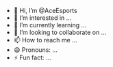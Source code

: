 - 👋 Hi, I’m @AceEsports
- 👀 I’m interested in ...
- 🌱 I’m currently learning ...
- 💞️ I’m looking to collaborate on ...
- 📫 How to reach me ...
- 😄 Pronouns: ...
- ⚡ Fun fact: ...

<!---
AceEsports/AceEsports is a ✨ special ✨ repository because its `README.md` (this file) appears on your GitHub profile.
You can click the Preview link to take a look at your changes.
--->

